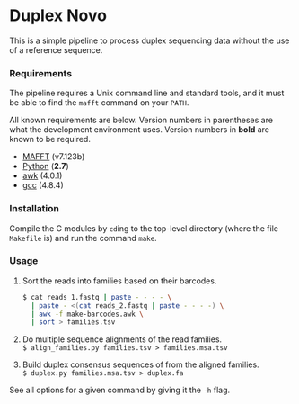 Duplex Novo
===========

This is a simple pipeline to process duplex sequencing data without the use of a reference sequence.

### Requirements

The pipeline requires a Unix command line and standard tools, and it must be able to find the `mafft` command on your `PATH`.

All known requirements are below. Version numbers in parentheses are what the development environment uses. Version numbers in **bold** are known to be required.

* [MAFFT](http://mafft.cbrc.jp/alignment/software/) (v7.123b)
* [Python](https://www.python.org/) (**2.7**)
* [awk](https://www.gnu.org/software/gawk/) (4.0.1)
* [gcc](https://gcc.gnu.org/) (4.8.4)

### Installation

Compile the C modules by `cd`ing to the top-level directory (where the file `Makefile` is) and run the command `make`.

### Usage
  
1. Sort the reads into families based on their barcodes.  
    ```bash
    $ cat reads_1.fastq | paste - - - - \
      | paste - <(cat reads_2.fastq | paste - - - -) \
      | awk -f make-barcodes.awk \
      | sort > families.tsv
    ```

2. Do multiple sequence alignments of the read families.  
`$ align_families.py families.tsv > families.msa.tsv`

3. Build duplex consensus sequences of from the aligned families.  
`$ duplex.py families.msa.tsv > duplex.fa`

See all options for a given command by giving it the `-h` flag.
